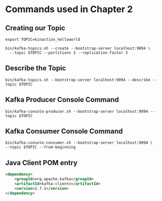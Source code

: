 # Commands used in Chapter 2

## Creating our Topic

```shell script
export TOPIC=kinaction_helloworld
```

```shell script
bin/kafka-topics.sh --create --bootstrap-server localhost:9094 \
  --topic $TOPIC --partitions 3 --replication-factor 3
```

## Describe the Topic

```shell script
bin/kafka-topics.sh --bootstrap-server localhost:9094 --describe --topic $TOPIC
```

## Kafka Producer Console Command

```shell script
bin/kafka-console-producer.sh --bootstrap-server localhost:9094 --topic $TOPIC
```
    
## Kafka Consumer Console Command

```shell script
bin/kafka-console-consumer.sh --bootstrap-server localhost:9094 \
--topic $TOPIC --from-beginning
```
    
## Java Client POM entry

```xml
<dependency>
    <groupId>org.apache.kafka</groupId>
    <artifactId>kafka-clients</artifactId>
    <version>2.7.1</version>
</dependency>
```
